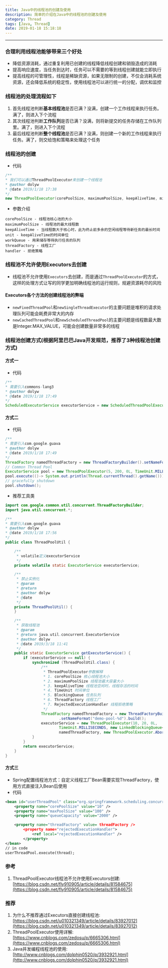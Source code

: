 ```yaml
---
title: Java中的线程池的创建及使用
description: 简单的介绍在Java中的线程池的创建及使用
category: Thread
tags: [Java, Thread]
date: 2019-01-18 15:18:18
---
```


-----

### 合理利用线程池能够带来三个好处

* 降低资源消耗，通过重复利用已创建的线程降低线程创建和销毁造成的消耗
* 提高响应速度，当任务到达时，任务可以不需要的等到线程创建就能立即执行
* 提高线程的可管理性，线程是稀缺资源，如果无限制的创建，不仅会消耗系统资源，还会降低系统的稳定性，使用线程池可以进行统一的分配，调优和监控

### 线程池的处理流程如下

1. 首先线程池判断**基本线程池**是否已满？没满，创建一个工作线程来执行任务。满了，则进入下个流程
2. 其次线程池判断**工作队列**是否已满？没满，则将新提交的任务存储在工作队列里。满了，则进入下个流程
3. 最后线程池判断**整个线程池**是否已满？没满，则创建一个新的工作线程来执行任务。满了，则交给饱和策略来处理这个任务

### 线程池的创建

* 代码

```java
/**
* 我们可以通过ThreadPoolExecutor来创建一个线程池
* @author dolyw
* @date 2019/1/18 17:38
*/
new ThreadPoolExecutor(corePoolSize, maximumPoolSize, keepAliveTime, milliseconds, runnableTaskQueue, threadFactory, handler);
```

* 参数介绍

```
corePoolSize - 线程池核心池的大小
maximumPoolSize - 线程池的最大线程数
keepAliveTime - 当线程数大于核心时，此为终止前多余的空闲线程等待新任务的最长时间
unit - keepAliveTime的时间单位
workQueue - 用来储存等待执行任务的队列
threadFactory - 线程工厂
handler - 拒绝策略
```

### 线程池不允许使用Executors去创建

* 线程池不允许使用`Executors`去创建，而是通过`ThreadPoolExecutor`的方式，这样的处理方式让写的同学更加明确线程池的运行规则，规避资源耗尽的风险

#### Executors各个方法的创建线程池的弊端

* `newFixedThreadPool`和`newSingleThreadExecutor`的主要问题是堆积的请求处理队列可能会耗费非常大的内存
* `newCachedThreadPool`和`newScheduledThreadPool`的主要问题是线程数最大数是Integer.MAX_VALUE，可能会创建数量非常多的线程

### 线程池创建方式(根据阿里巴巴Java开发规范，推荐了3种线程池创建方式)

#### 方式一

* 代码

```java
/**
* 需要引入commons-lang3
* @author dolyw
* @date 2019/1/18 17:49
*/
ScheduledExecutorService executorService = new ScheduledThreadPoolExecutor(1, new BasicThreadFactory.Builder().namingPattern("example-schedule-pool-%d").daemon(true).build());
```

#### 方式二

* 代码

```java
/**
* 需要引入com.google.guava
* @author dolyw
* @date 2019/1/18 17:49
*/
ThreadFactory namedThreadFactory = new ThreadFactoryBuilder().setNameFormat("demo-pool-%d").build();
// Common Thread Pool
ExecutorService pool = new ThreadPoolExecutor(5, 200, 0L, TimeUnit.MILLISECONDS, new LinkedBlockingQueue<Runnable>(1024), namedThreadFactory, new ThreadPoolExecutor.AbortPolicy());
pool.execute(()-> System.out.println(Thread.currentThread().getName()));
// gracefully shutdown
pool.shutdown();
```

* 推荐工具类

```java
import com.google.common.util.concurrent.ThreadFactoryBuilder;
import java.util.concurrent.*;

/**
* 需要引入com.google.guava
* @author dolyw
* @date 2019/1/18 17:56
*/
public class ThreadPoolUtil {

    /**
     * volatile定义executorService
     */
    private volatile static ExecutorService executorService;

    /**
     * 禁止实例化
     * @param
     * @return
     * @author dolyw
     * @date
     */
    private ThreadPoolUtil() {
    }

    /**
     * 获取线程池
     * @param 
     * @return java.util.concurrent.ExecutorService
     * @author dolyw
     * @date 2019/3/18 11:41
     */
    public static ExecutorService getExecutorService() {
        if (executorService == null) {
            synchronized (ThreadPoolUtil.class) {
                /**
                 * ThreadPoolExecutor参数解释
                 * 1. corePoolSize 核心线程池大小
                 * 2. maximumPoolSize 线程池最大容量大小
                 * 3. keepAliveTime 线程池空闲时，线程存活的时间
                 * 4. TimeUnit 时间单位
                 * 5. BlockingQueue 任务队列
                 * 6. ThreadFactory 线程工厂
                 * 7. RejectedExecutionHandler 线程拒绝策略
                 */
                ThreadFactory namedThreadFactory = new ThreadFactoryBuilder()
                        .setNameFormat("demo-pool-%d").build();
                executorService = new ThreadPoolExecutor(10, 20, 0L, 
                        TimeUnit.MILLISECONDS, new LinkedBlockingQueue<Runnable>(1024), 
                        namedThreadFactory, new ThreadPoolExecutor.AbortPolicy());
            }
        }
        return executorService;
    }
}
```

#### 方式三

* Spring配置线程池方式：自定义线程工厂Bean需要实现ThreadFactory，使用方式直接注入Bean后使用
* 代码

```xml
<bean id="userThreadPool" class="org.springframework.scheduling.concurrent.ThreadPoolTaskExecutor">
    <property name="corePoolSize" value="10" />
    <property name="maxPoolSize" value="100" />
    <property name="queueCapacity" value="2000" />

    <property name="threadFactory" value= threadFactory />
        <property name="rejectedExecutionHandler">
            <ref local="rejectedExecutionHandler" />
        </property>
</bean>
// in code
userThreadPool.execute(thread);
```

### 参考

1. ThreadPoolExecutor线程池不允许使用Executors创建:[https://blog.csdn.net/fly910905/article/details/81584675](https://blog.csdn.net/fly910905/article/details/81584675)

### 推荐

1. 为什么不推荐通过Executors直接创建线程池:[https://blog.csdn.net/u010321349/article/details/83927012](https://blog.csdn.net/u010321349/article/details/83927012)
2. ThreadPoolExecutor使用详解:[https://www.cnblogs.com/zedosu/p/6665306.html](https://www.cnblogs.com/zedosu/p/6665306.html)
3. Java并发编程线程池的使用:[http://www.cnblogs.com/dolphin0520/p/3932921.html](http://www.cnblogs.com/dolphin0520/p/3932921.html)